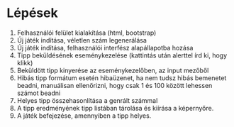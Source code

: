 # Lépések

1. Felhasználói felület kialakítása (html, bootstrap)
2. Új játék indítása, véletlen szám legenerálása
3. Új játék indítása, felhasználói interfész alapállapotba hozása
4. Tipp beküldésének eseménykezelése (kattintás után alerttel írd ki, hogy klikk)
5. Beküldött tipp kinyerése az eseménykezelőben, az input mezőből
6. Hibás tipp formátum esetén hibaüzenet, ha nem tudsz hibás bemenetet beadni, manuálisan ellenőrizni, hogy csak 1 és 100 között lehessen számot beadni
7. Helyes tipp összehasonlítása a genrált számmal
8. A tipp eredményének tipp listában tárolása és kiírása a képernyőre.
9. A játék befejezése, amennyiben a tipp helyes.
